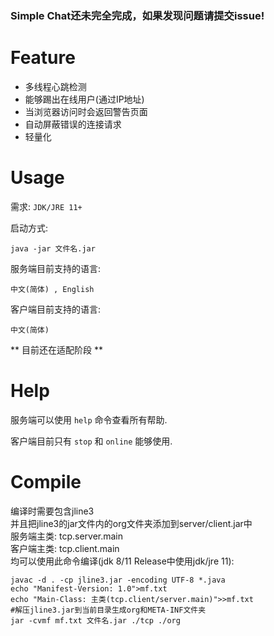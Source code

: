 ### Simple Chat还未完全完成，如果发现问题请提交issue!

# Feature

 - 多线程心跳检测
 - 能够踢出在线用户(通过IP地址)
 - 当浏览器访问时会返回警告页面
 - 自动屏蔽错误的连接请求
 - 轻量化

# Usage

需求: `JDK/JRE 11+`

启动方式:<br>

```shell
java -jar 文件名.jar
```

服务端目前支持的语言:

`中文(简体) , English`

客户端目前支持的语言:

`中文(简体)`

** 目前还在适配阶段 **

# Help

服务端可以使用 `help` 命令查看所有帮助.

客户端目前只有 `stop` 和 `online` 能够使用.

# Compile

编译时需要包含jline3<br>
并且把jline3的jar文件内的org文件夹添加到server/client.jar中<br>
服务端主类: tcp.server.main<br>
客户端主类: tcp.client.main<br>
均可以使用此命令编译(jdk 8/11 Release中使用jdk/jre 11):

```shell
javac -d . -cp jline3.jar -encoding UTF-8 *.java
echo "Manifest-Version: 1.0">mf.txt
echo "Main-Class: 主类(tcp.client/server.main)">>mf.txt
#解压jline3.jar到当前目录生成org和META-INF文件夹
jar -cvmf mf.txt 文件名.jar ./tcp ./org
```
